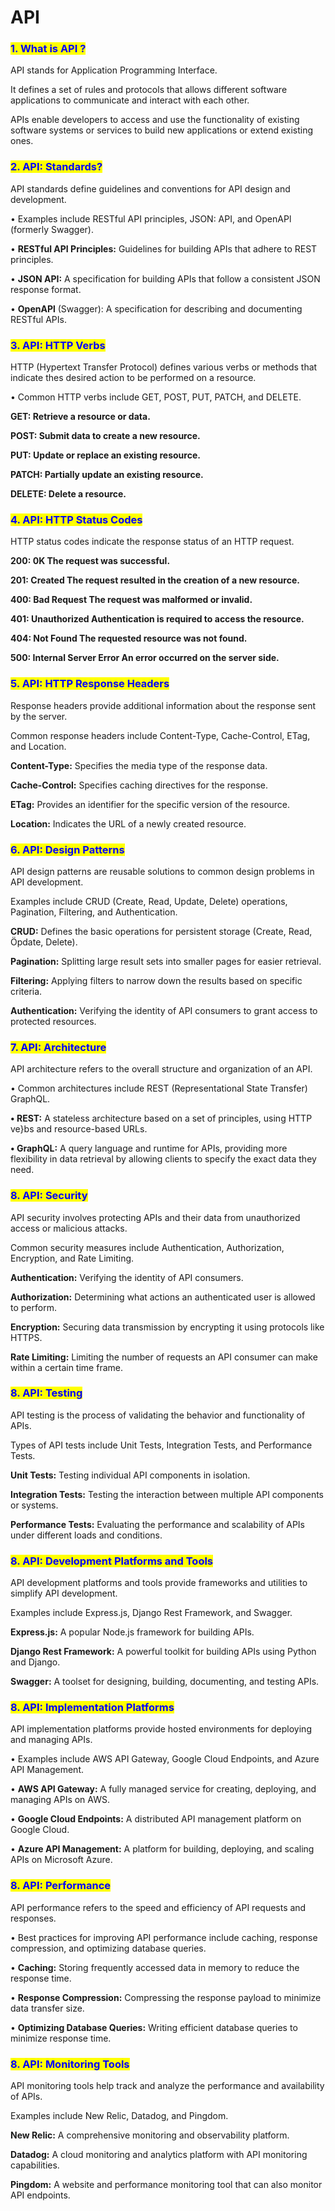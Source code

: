 # API

### <mark style="color:blue;">1. What is API ?</mark>

API stands for Application Programming Interface.

It defines a set of rules and protocols that allows different software applications to communicate and interact with each other.&#x20;

APIs enable developers to access and use the functionality of existing software systems or services to build new applications or extend existing ones.

### <mark style="color:blue;">2. API: Standards?</mark>

API standards define guidelines and conventions for API design and development.&#x20;

• Examples include RESTful API principles, JSON: API, and OpenAPl (formerly Swagger).&#x20;

• **RESTful API Principles:** Guidelines for building APIs that adhere to REST principles.&#x20;

• **JSON API:** A specification for building APIs that follow a consistent JSON response format.

&#x20;• **OpenAPl** (Swagger): A specification for describing and documenting RESTful APIs.

### <mark style="color:blue;">3. API: HTTP Verbs</mark>

HTTP (Hypertext Transfer Protocol) defines various verbs or methods that indicate thes desired action to be performed on a resource.&#x20;

• Common HTTP verbs include GET, POST, PUT, PATCH, and DELETE.&#x20;

**GET: Retrieve a resource or data.**&#x20;

**POST: Submit data to create a new resource.**&#x20;

**PUT: Update or replace an existing resource.**&#x20;

**PATCH: Partially update an existing resource.**&#x20;

**DELETE: Delete a resource.**

### <mark style="color:blue;">4. API: HTTP Status Codes</mark>

HTTP status codes indicate the response status of an HTTP request.&#x20;

**200: 0K The request was successful.**

**201: Created The request resulted in the creation of a new resource.**

**400: Bad Request The request was malformed or invalid.**

**401: Unauthorized Authentication is required to access the resource.**

**404: Not Found The requested resource was not found.**

**500:  Internal Server Error An error occurred on the server side.**

### <mark style="color:blue;">5. API: HTTP Response Headers</mark>

Response headers provide additional information about the response sent by the server. &#x20;

Common response headers include Content-Type, Cache-Control, ETag, and Location.&#x20;

**Content-Type:** Specifies the media type of the response data.&#x20;

**Cache-Control:** Specifies caching directives for the response.&#x20;

**ETag:** Provides an identifier for the specific version of the resource.&#x20;

**Location:** Indicates the URL of a newly created resource.

### <mark style="color:blue;">6. API: Design Patterns</mark>

API design patterns are reusable solutions to common design problems in API development.&#x20;

Examples include CRUD (Create, Read, Update, Delete) operations, Pagination, Filtering, and Authentication.&#x20;

**CRUD:** Defines the basic operations for persistent storage (Create, Read, Öpdate, Delete).&#x20;

**Pagination:** Splitting large result sets into smaller pages for easier retrieval.&#x20;

**Filtering:** Applying filters to narrow down the results based on specific criteria.&#x20;

**Authentication:** Verifying the identity of API consumers to grant access to protected resources.

### <mark style="color:blue;">7. API: Architecture</mark>

API architecture refers to the overall structure and organization of an API.&#x20;

• Common architectures include REST (Representational State Transfer)  GraphQL.&#x20;

**• REST:** A stateless architecture based on a set of principles, using HTTP ve}bs and resource-based URLs.&#x20;

**• GraphQL:** A query language and runtime for APIs, providing more flexibility in data retrieval by allowing clients to specify the exact data they need.

### <mark style="color:blue;">8. API: Security</mark>

API security involves protecting APIs and their data from unauthorized access or malicious attacks.&#x20;

Common security measures include Authentication, Authorization, Encryption, and Rate Limiting.

**Authentication:** Verifying the identity of API consumers.&#x20;

**Authorization:** Determining what actions an authenticated user is allowed to perform.&#x20;

**Encryption:** Securing data transmission by encrypting it using protocols like HTTPS.&#x20;

**Rate Limiting:** Limiting the number of requests an API consumer can make within a certain time frame.

### <mark style="color:blue;">8. API: Testing</mark>

API testing is the process of validating the behavior and functionality of APIs.&#x20;

Types of API tests include Unit Tests, Integration Tests, and Performance Tests.

**Unit Tests:** Testing individual API components in isolation.&#x20;

**Integration Tests:** Testing the interaction between multiple API components or systems.&#x20;

**Performance Tests:** Evaluating the performance and scalability of APIs under different loads and conditions.

### <mark style="color:blue;">8. API: Development Platforms and Tools</mark>

API development platforms and tools provide frameworks and utilities to simplify API development.&#x20;

Examples include Express.js, Django Rest Framework, and Swagger.&#x20;

**Express.js:** A popular Node.js framework for building APIs.&#x20;

**Django Rest Framework:** A powerful toolkit for building APIs using Python and Django.&#x20;

**Swagger:** A toolset for designing, building, documenting, and testing APIs.

### <mark style="color:blue;">8. API: Implementation Platforms</mark>

API implementation platforms provide hosted environments for deploying and managing APIs.

• Examples include AWS API Gateway, Google Cloud Endpoints, and Azure API Management.&#x20;

• **AWS API Gateway:** A fully managed service for creating, deploying, and managing APIs on AWS.&#x20;

• **Google Cloud Endpoints:** A distributed API management platform on Google Cloud.&#x20;

• **Azure API Management:** A platform for building, deploying, and scaling APIs on Microsoft Azure.

### <mark style="color:blue;">8. API: Performance</mark>

API performance refers to the speed and efficiency of API requests and responses.&#x20;

• Best practices for improving API performance include caching, response compression, and optimizing database queries.&#x20;

• **Caching:** Storing frequently accessed data in memory to reduce the response time.&#x20;

• **Response Compression:** Compressing the response payload to minimize data transfer size.&#x20;

• **Optimizing Database Queries:** Writing efficient database queries to minimize response time.

### <mark style="color:blue;">8. API: Monitoring Tools</mark>

API monitoring tools help track and analyze the performance and availability of APIs.&#x20;

Examples include New Relic, Datadog, and Pingdom.&#x20;

**New Relic:** A comprehensive monitoring and observability platform.&#x20;

**Datadog:** A cloud monitoring and analytics platform with API monitoring capabilities.&#x20;

**Pingdom:** A website and performance monitoring tool that can also monitor API endpoints.
